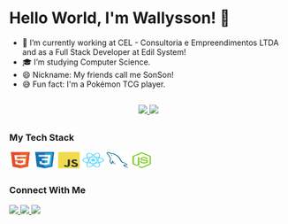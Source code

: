 # Hello World, I'm Wallysson! 👋

- 🔭 I’m currently working at CEL - Consultoria e Empreendimentos LTDA and as a Full Stack Developer at Edil System!
- 🎓 I’m studying Computer Science.
- 😄 Nickname: My friends call me SonSon!
- 😅 Fun fact: I'm a Pokémon TCG player.

##

<div align="center">
  <a href="https://github.com/Wallysson">
    <img height="180em" src="https://github-readme-stats.vercel.app/api?username=Wallysson&show_icons=false&theme=dark&include_all_commits=true&count_private=true"/>
    <img height="180em" src="https://github-readme-stats.vercel.app/api/top-langs/?username=Wallysson&layout=compact&langs_count=7&theme=dark"/>
  </a>
</div>

##

### My Tech Stack
<div style="display: inline_block">
  <img align="center" alt="Wallysson-HTML" height="30" width="40" src="https://github.com/devicons/devicon/raw/master/icons/html5/html5-original.svg">
  <img align="center" alt="Wallysson-CSS" height="30" width="40" src="https://github.com/devicons/devicon/raw/master/icons/css3/css3-original.svg">
  <img align="center" alt="Wallysson-JS" height="30" width="40" src="https://github.com/devicons/devicon/raw/master/icons/javascript/javascript-original.svg">
  <img align="center" alt="Wallysson-React" height="30" width="40" src="https://github.com/devicons/devicon/raw/master/icons/react/react-original.svg">
  <img align="center" alt="Wallysson-MySQL" height="30" width="40" src="https://github.com/devicons/devicon/raw/master/icons/mysql/mysql-original.svg">
  <img align="center" alt="Wallysson-NodeJS" height="30" width="40" src="https://github.com/devicons/devicon/raw/master/icons/nodejs/nodejs-original.svg">
</div>



##

### Connect With Me
<div>
  <a href="https://www.instagram.com/sonsonlima/" target="_blank">
    <img src="https://img.shields.io/badge/-Instagram-%23E4405F?style=for-the-badge&logo=instagram&logoColor=white" target="_blank">
  </a>
  <a href="mailto:wlc.couto@gmail.com">
    <img src="https://img.shields.io/badge/-Gmail-%23333?style=for-the-badge&logo=gmail&logoColor=white" target="_blank">
  </a>
  <a href="https://www.linkedin.com/in/wallysson-lima-do-couto/" target="_blank">
    <img src="https://img.shields.io/badge/-LinkedIn-%230077B5?style=for-the-badge&logo=linkedin&logoColor=white" target="_blank">
  </a> 
</div>
